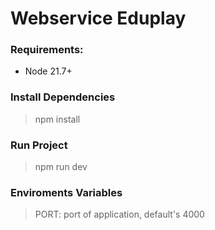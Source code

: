 # Webservice Eduplay

### Requirements:
 - Node 21.7+

### Install Dependencies
> npm install

### Run Project
> npm run dev

### Enviroments Variables
> PORT: port of application, default's 4000
